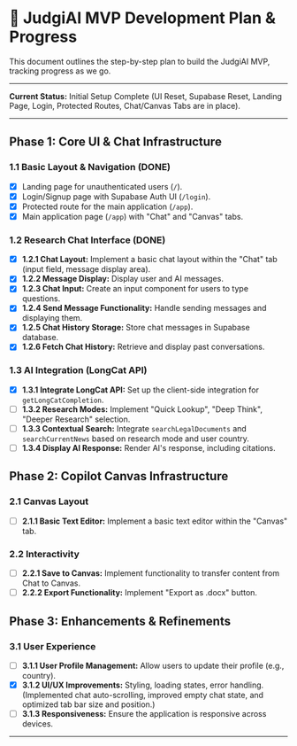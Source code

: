# 🚀 JudgiAI MVP Development Plan & Progress

This document outlines the step-by-step plan to build the JudgiAI MVP, tracking progress as we go.

---

**Current Status:** Initial Setup Complete (UI Reset, Supabase Reset, Landing Page, Login, Protected Routes, Chat/Canvas Tabs are in place).

---

## Phase 1: Core UI & Chat Infrastructure

### 1.1 Basic Layout & Navigation (DONE)
- [x] Landing page for unauthenticated users (`/`).
- [x] Login/Signup page with Supabase Auth UI (`/login`).
- [x] Protected route for the main application (`/app`).
- [x] Main application page (`/app`) with "Chat" and "Canvas" tabs.

### 1.2 Research Chat Interface (DONE)
- [x] **1.2.1 Chat Layout:** Implement a basic chat layout within the "Chat" tab (input field, message display area).
- [x] **1.2.2 Message Display:** Display user and AI messages.
- [x] **1.2.3 Chat Input:** Create an input component for users to type questions.
- [x] **1.2.4 Send Message Functionality:** Handle sending messages and displaying them.
- [x] **1.2.5 Chat History Storage:** Store chat messages in Supabase database.
- [x] **1.2.6 Fetch Chat History:** Retrieve and display past conversations.

### 1.3 AI Integration (LongCat API)
- [x] **1.3.1 Integrate LongCat API:** Set up the client-side integration for `getLongCatCompletion`.
- [ ] **1.3.2 Research Modes:** Implement "Quick Lookup", "Deep Think", "Deeper Research" selection.
- [ ] **1.3.3 Contextual Search:** Integrate `searchLegalDocuments` and `searchCurrentNews` based on research mode and user country.
- [ ] **1.3.4 Display AI Response:** Render AI's response, including citations.

## Phase 2: Copilot Canvas Infrastructure

### 2.1 Canvas Layout
- [ ] **2.1.1 Basic Text Editor:** Implement a basic text editor within the "Canvas" tab.

### 2.2 Interactivity
- [ ] **2.2.1 Save to Canvas:** Implement functionality to transfer content from Chat to Canvas.
- [ ] **2.2.2 Export Functionality:** Implement "Export as .docx" button.

## Phase 3: Enhancements & Refinements

### 3.1 User Experience
- [ ] **3.1.1 User Profile Management:** Allow users to update their profile (e.g., country).
- [x] **3.1.2 UI/UX Improvements:** Styling, loading states, error handling. (Implemented chat auto-scrolling, improved empty chat state, and optimized tab bar size and position.)
- [ ] **3.1.3 Responsiveness:** Ensure the application is responsive across devices.

---